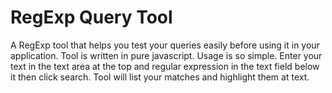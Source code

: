 # RegExp Query Tool
A RegExp tool that helps you test your queries easily before using it in your application. Tool is written in pure javascript. Usage is so simple. Enter your text in the text area at the top and regular expression in the text field below it then click search. Tool will list your matches and highlight them at text.